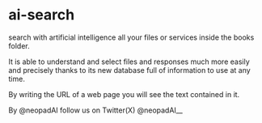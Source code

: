 # ai-search

search with artificial intelligence all your files or services inside the books folder.

It is able to understand and select files and responses much more easily and precisely thanks to its new database full of information to use at any time.

By writing the URL of a web page you will see the text contained in it.


By @neopadAI
follow us on Twitter(X) @neopadAI__